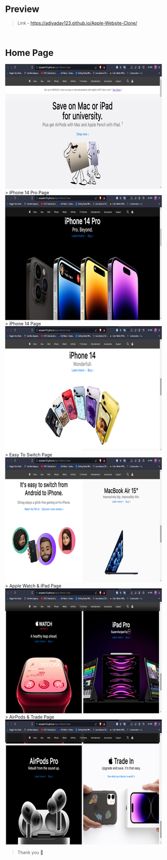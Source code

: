 # Preview
> Link - https://adiyadav123.github.io/Apple-Website-Clone/
<br> 

# Home Page 
<img src="./assets/readme/first_page.png" width="100%" height="400px">
<br>
> iPhone 14 Pro Page 
<br>
<img src="./assets/readme/second_page.png" width="100%" height="400px">
<br>
> iPhone 14 Page
<img src="./assets/readme/third_page.png" width="100%" height="400px">
<br>
> Easy To Switch Page
<img src="./assets/readme/fourth_page.png" width="100%" height="400px">
<br>
> Apple Watch & iPad Page
<img src="./assets/readme/fifth_page.png" width="100%" height="400px">
<br>
> AirPods & Trade Page
<img src="./assets/readme/sixth_page.png" width="100%" height="400px">

> Thank you 🍪
